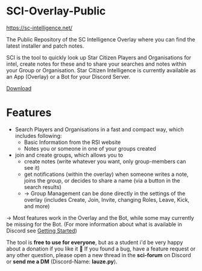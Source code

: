 # SCI-Overlay-Public
https://sc-intelligence.net/ 

The Public Repository of the SC Intelligence Overlay where you can find the latest installer and patch notes.

SCI is the tool to quickly look up Star Citizen Players and Organisations for intel, create notes for these and to share your searches and notes within your Group or Organisation.
Star Citizen Intelligence is currently available as an App (Overlay) or a Bot for your Discord Server.

[Download](https://github.com/Lauze1/SCI-Overlay-Public/releases/latest/download/SCIOverlayInstaller.exe)

# Features

* Search Players and Organisations in a fast and compact way, which includes following:
  * Basic Information from the RSI website
  * Notes you or someone in one of your groups created
* join and create groups, which allows you to
  * create notes (write whatever you want, only group-members can see it)
  * get notifications (within the overlay) when someone writes a note, joins the group, or decides to share a name (via a button in the search results)
  * -> Group Management can be done directly in the settings of the overlay (includes Create, Join, Invite, changing Roles, Leave, Kick, and more)

-> Most features work in the Overlay and the Bot, while some may currently be missing for the Bot.
(For more information about what is available in Discord see [Getting Started](https://sc-intelligence.net/getting-started))

The tool is **free to use for everyone**, but as a student i'd be very happy about a donation if you like it 🙂
If you found a bug, have a feature request or any other question, please open a new thread in the ⁠**sci-forum** on Discord or **send me a DM** (Discord-Name: **lauze.py**). 

